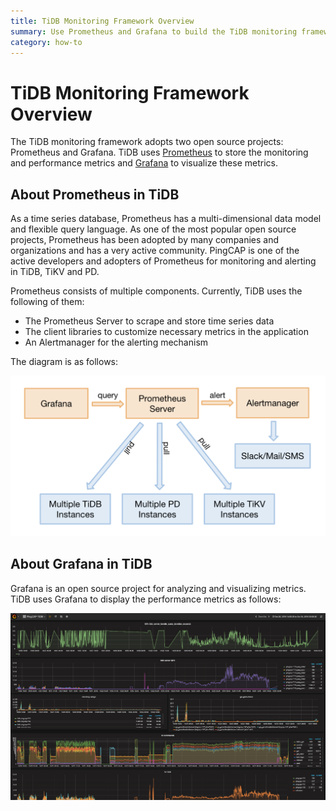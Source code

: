 ```yaml
---
title: TiDB Monitoring Framework Overview
summary: Use Prometheus and Grafana to build the TiDB monitoring framework.
category: how-to
---
```


# TiDB Monitoring Framework Overview

The TiDB monitoring framework adopts two open source projects: Prometheus and Grafana. TiDB uses [Prometheus](https://prometheus.io) to store the monitoring and performance metrics and [Grafana](https://grafana.com/grafana) to visualize these metrics.

## About Prometheus in TiDB

As a time series database, Prometheus has a multi-dimensional data model and flexible query language. As one of the most popular open source projects, Prometheus has been adopted by many companies and organizations and has a very active community. PingCAP is one of the active developers and adopters of Prometheus for monitoring and alerting in TiDB, TiKV and PD.

Prometheus consists of multiple components. Currently, TiDB uses the following of them:

- The Prometheus Server to scrape and store time series data
- The client libraries to customize necessary metrics in the application
- An Alertmanager for the alerting mechanism

The diagram is as follows:

![diagram](/media/prometheus-in-tidb.png)

## About Grafana in TiDB

Grafana is an open source project for analyzing and visualizing metrics. TiDB uses Grafana to display the performance metrics as follows:

![screenshot](/media/grafana-screenshot.png)
